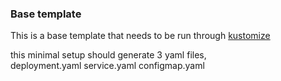 ### Base template

This is a base template that needs to be run through [kustomize](https://kubectl.docs.kubernetes.io/references/kustomize)

this minimal setup should generate 3 yaml files,  
deployment.yaml
service.yaml
configmap.yaml
